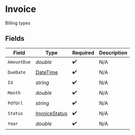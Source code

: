 # Invoice

Billing types


## Fields

| Field                                                                                 | Type                                                                                  | Required                                                                              | Description                                                                           |
| ------------------------------------------------------------------------------------- | ------------------------------------------------------------------------------------- | ------------------------------------------------------------------------------------- | ------------------------------------------------------------------------------------- |
| `AmountDue`                                                                           | *double*                                                                              | :heavy_check_mark:                                                                    | N/A                                                                                   |
| `DueDate`                                                                             | [DateTime](https://learn.microsoft.com/en-us/dotnet/api/system.datetime?view=net-5.0) | :heavy_check_mark:                                                                    | N/A                                                                                   |
| `Id`                                                                                  | *string*                                                                              | :heavy_check_mark:                                                                    | N/A                                                                                   |
| `Month`                                                                               | *double*                                                                              | :heavy_check_mark:                                                                    | N/A                                                                                   |
| `PdfUrl`                                                                              | *string*                                                                              | :heavy_check_mark:                                                                    | N/A                                                                                   |
| `Status`                                                                              | [InvoiceStatus](../../models/shared/InvoiceStatus.md)                                 | :heavy_check_mark:                                                                    | N/A                                                                                   |
| `Year`                                                                                | *double*                                                                              | :heavy_check_mark:                                                                    | N/A                                                                                   |